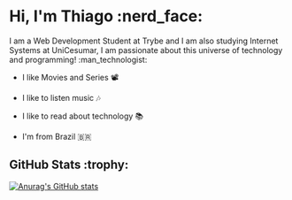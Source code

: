 
<h1>Hi, I'm Thiago :nerd_face:</h1>

<p>I am a Web Development Student at Trybe and I am also studying Internet Systems at UniCesumar, I am passionate about this universe of technology and programming! :man_technologist:</p>

- I like Movies and Series :film_projector:
- I like to listen music :notes:
- I like to read about technology :books:
- I'm from Brazil :brazil:

  <!--Status GitHub-->
<h2>GitHub Stats :trophy:</h2>

[![Anurag's GitHub stats](https://github-readme-stats.vercel.app/api?username=tfeliperibeiro&theme=midnight-purple)](https://github.com/tfeliperibeiro/github-readme-stats)

